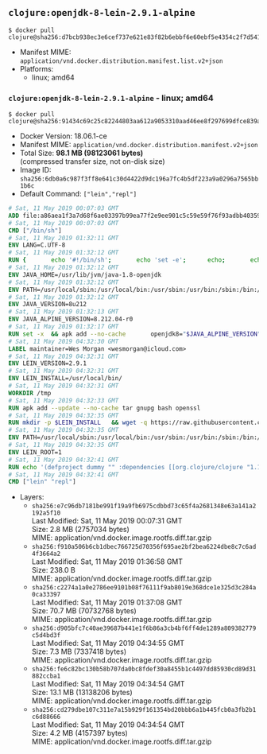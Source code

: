 ## `clojure:openjdk-8-lein-2.9.1-alpine`

```console
$ docker pull clojure@sha256:d7bcb938ec3e6cef737e621e83f82b6ebbf6e60ebf5e4354c2f7d5418bb7cc5c
```

-	Manifest MIME: `application/vnd.docker.distribution.manifest.list.v2+json`
-	Platforms:
	-	linux; amd64

### `clojure:openjdk-8-lein-2.9.1-alpine` - linux; amd64

```console
$ docker pull clojure@sha256:91434c69c25c82244803aa612a9053310aad46ee8f297699dfce839a54c925af
```

-	Docker Version: 18.06.1-ce
-	Manifest MIME: `application/vnd.docker.distribution.manifest.v2+json`
-	Total Size: **98.1 MB (98123061 bytes)**  
	(compressed transfer size, not on-disk size)
-	Image ID: `sha256:6db0a6c987f3ff8e641c30d4422d9dc196a7fc4b5df223a9a0296a7565bb1b6c`
-	Default Command: `["lein","repl"]`

```dockerfile
# Sat, 11 May 2019 00:07:03 GMT
ADD file:a86aea1f3a7d68f6ae03397b99ea77f2e9ee901c5c59e59f76f93adbb4035913 in / 
# Sat, 11 May 2019 00:07:03 GMT
CMD ["/bin/sh"]
# Sat, 11 May 2019 01:32:11 GMT
ENV LANG=C.UTF-8
# Sat, 11 May 2019 01:32:12 GMT
RUN { 		echo '#!/bin/sh'; 		echo 'set -e'; 		echo; 		echo 'dirname "$(dirname "$(readlink -f "$(which javac || which java)")")"'; 	} > /usr/local/bin/docker-java-home 	&& chmod +x /usr/local/bin/docker-java-home
# Sat, 11 May 2019 01:32:12 GMT
ENV JAVA_HOME=/usr/lib/jvm/java-1.8-openjdk
# Sat, 11 May 2019 01:32:12 GMT
ENV PATH=/usr/local/sbin:/usr/local/bin:/usr/sbin:/usr/bin:/sbin:/bin:/usr/lib/jvm/java-1.8-openjdk/jre/bin:/usr/lib/jvm/java-1.8-openjdk/bin
# Sat, 11 May 2019 01:32:12 GMT
ENV JAVA_VERSION=8u212
# Sat, 11 May 2019 01:32:13 GMT
ENV JAVA_ALPINE_VERSION=8.212.04-r0
# Sat, 11 May 2019 01:32:17 GMT
RUN set -x 	&& apk add --no-cache 		openjdk8="$JAVA_ALPINE_VERSION" 	&& [ "$JAVA_HOME" = "$(docker-java-home)" ]
# Sat, 11 May 2019 04:32:30 GMT
LABEL maintainer=Wes Morgan <wesmorgan@icloud.com>
# Sat, 11 May 2019 04:32:31 GMT
ENV LEIN_VERSION=2.9.1
# Sat, 11 May 2019 04:32:31 GMT
ENV LEIN_INSTALL=/usr/local/bin/
# Sat, 11 May 2019 04:32:31 GMT
WORKDIR /tmp
# Sat, 11 May 2019 04:32:33 GMT
RUN apk add --update --no-cache tar gnupg bash openssl
# Sat, 11 May 2019 04:32:35 GMT
RUN mkdir -p $LEIN_INSTALL   && wget -q https://raw.githubusercontent.com/technomancy/leiningen/$LEIN_VERSION/bin/lein-pkg   && echo "Comparing lein-pkg checksum ..."   && sha1sum lein-pkg   && echo "93be2c23ab4ff2fc4fcf531d7510ca4069b8d24a *lein-pkg" | sha1sum -c -   && mv lein-pkg $LEIN_INSTALL/lein   && chmod 0755 $LEIN_INSTALL/lein   && wget -q https://github.com/technomancy/leiningen/releases/download/$LEIN_VERSION/leiningen-$LEIN_VERSION-standalone.zip   && wget -q https://github.com/technomancy/leiningen/releases/download/$LEIN_VERSION/leiningen-$LEIN_VERSION-standalone.zip.asc   && gpg --batch --keyserver pool.sks-keyservers.net --recv-key 2B72BF956E23DE5E830D50F6002AF007D1A7CC18   && echo "Verifying Jar file signature ..."   && gpg --verify leiningen-$LEIN_VERSION-standalone.zip.asc   && rm leiningen-$LEIN_VERSION-standalone.zip.asc   && mkdir -p /usr/share/java   && mv leiningen-$LEIN_VERSION-standalone.zip /usr/share/java/leiningen-$LEIN_VERSION-standalone.jar
# Sat, 11 May 2019 04:32:35 GMT
ENV PATH=/usr/local/sbin:/usr/local/bin:/usr/sbin:/usr/bin:/sbin:/bin:/usr/lib/jvm/java-1.8-openjdk/jre/bin:/usr/lib/jvm/java-1.8-openjdk/bin:/usr/local/bin/
# Sat, 11 May 2019 04:32:35 GMT
ENV LEIN_ROOT=1
# Sat, 11 May 2019 04:32:41 GMT
RUN echo '(defproject dummy "" :dependencies [[org.clojure/clojure "1.10.0"]])' > project.clj   && lein deps && rm project.clj
# Sat, 11 May 2019 04:32:41 GMT
CMD ["lein" "repl"]
```

-	Layers:
	-	`sha256:e7c96db7181be991f19a9fb6975cdbbd73c65f4a2681348e63a141a2192a5f10`  
		Last Modified: Sat, 11 May 2019 00:07:31 GMT  
		Size: 2.8 MB (2757034 bytes)  
		MIME: application/vnd.docker.image.rootfs.diff.tar.gzip
	-	`sha256:f910a506b6cb1dbec766725d70356f695ae2bf2bea6224dbe8c7c6ad4f3664a2`  
		Last Modified: Sat, 11 May 2019 01:36:58 GMT  
		Size: 238.0 B  
		MIME: application/vnd.docker.image.rootfs.diff.tar.gzip
	-	`sha256:c2274a1a0e2786ee9101b08f76111f9ab8019e368dce1e325d3c284a0ca33397`  
		Last Modified: Sat, 11 May 2019 01:37:08 GMT  
		Size: 70.7 MB (70732768 bytes)  
		MIME: application/vnd.docker.image.rootfs.diff.tar.gzip
	-	`sha256:d905bfc7c40ae39687b441e1f6b86a3cb4bf6ff4de1289a809382779c5d4bd3f`  
		Last Modified: Sat, 11 May 2019 04:34:55 GMT  
		Size: 7.3 MB (7337418 bytes)  
		MIME: application/vnd.docker.image.rootfs.diff.tar.gzip
	-	`sha256:fe6c82bc130b58b707da0bc8fdef30a8455b1c4497dd85930cd89d31882ccba1`  
		Last Modified: Sat, 11 May 2019 04:34:54 GMT  
		Size: 13.1 MB (13138206 bytes)  
		MIME: application/vnd.docker.image.rootfs.diff.tar.gzip
	-	`sha256:cd279dbe107c311e7a15b929f161354bd20bbb6a1b445fcb0a3fb2b1c6d88666`  
		Last Modified: Sat, 11 May 2019 04:34:54 GMT  
		Size: 4.2 MB (4157397 bytes)  
		MIME: application/vnd.docker.image.rootfs.diff.tar.gzip
